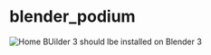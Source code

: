 # blender_podium

![Home BUilder 3 ](https://creativedesigner3d.com/2023/03/03/home-builder-3/") should lbe installed on Blender 3
